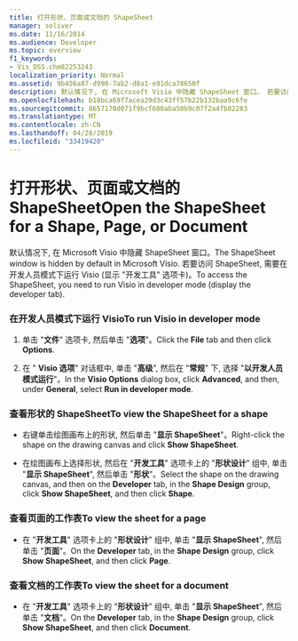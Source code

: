```yaml
---
title: 打开形状、页面或文档的 ShapeSheet
manager: soliver
ms.date: 11/16/2014
ms.audience: Developer
ms.topic: overview
f1_keywords:
- Vis_DSS.chm82253243
localization_priority: Normal
ms.assetid: 9b456a87-d990-7ab2-d8a1-e91dca78650f
description: 默认情况下, 在 Microsoft Visio 中隐藏 ShapeSheet 窗口。 若要访问 ShapeSheet, 需要在开发人员模式下运行 Visio (显示 "开发工具" 选项卡)。
ms.openlocfilehash: b18bca69f7acea29d3c43ff57b22b132baa9c6fe
ms.sourcegitcommit: 8657170d071f9bcf680aba50b9c07f2a4fb82283
ms.translationtype: MT
ms.contentlocale: zh-CN
ms.lasthandoff: 04/28/2019
ms.locfileid: "33419420"
---
```

# <a name="open-the-shapesheet-for-a-shape-page-or-document"></a><span data-ttu-id="3978b-104">打开形状、页面或文档的 ShapeSheet</span><span class="sxs-lookup"><span data-stu-id="3978b-104">Open the ShapeSheet for a Shape, Page, or Document</span></span>

<span data-ttu-id="3978b-105">默认情况下, 在 Microsoft Visio 中隐藏 ShapeSheet 窗口。</span><span class="sxs-lookup"><span data-stu-id="3978b-105">The ShapeSheet window is hidden by default in Microsoft Visio.</span></span> <span data-ttu-id="3978b-106">若要访问 ShapeSheet, 需要在开发人员模式下运行 Visio (显示 "开发工具" 选项卡)。</span><span class="sxs-lookup"><span data-stu-id="3978b-106">To access the ShapeSheet, you need to run Visio in developer mode (display the developer tab).</span></span>
  
### <a name="to-run-visio-in-developer-mode"></a><span data-ttu-id="3978b-107">在开发人员模式下运行 Visio</span><span class="sxs-lookup"><span data-stu-id="3978b-107">To run Visio in developer mode</span></span>

1. <span data-ttu-id="3978b-108">单击 "**文件**" 选项卡, 然后单击 "**选项**"。</span><span class="sxs-lookup"><span data-stu-id="3978b-108">Click the **File** tab and then click **Options**.</span></span>
    
2. <span data-ttu-id="3978b-109">在 " **Visio 选项**" 对话框中, 单击 "**高级**", 然后在 "**常规**" 下, 选择 "**以开发人员模式运行**"。</span><span class="sxs-lookup"><span data-stu-id="3978b-109">In the **Visio Options** dialog box, click **Advanced**, and then, under **General**, select **Run in developer mode**.</span></span>
    
### <a name="to-view-the-shapesheet-for-a-shape"></a><span data-ttu-id="3978b-110">查看形状的 ShapeSheet</span><span class="sxs-lookup"><span data-stu-id="3978b-110">To view the ShapeSheet for a shape</span></span>

- <span data-ttu-id="3978b-111">右键单击绘图画布上的形状, 然后单击 "**显示 ShapeSheet**"。</span><span class="sxs-lookup"><span data-stu-id="3978b-111">Right-click the shape on the drawing canvas and click **Show ShapeSheet**.</span></span>
    
- <span data-ttu-id="3978b-112">在绘图画布上选择形状, 然后在 "**开发工具**" 选项卡上的 "**形状设计**" 组中, 单击 "**显示 ShapeSheet**", 然后单击 "**形状**"。</span><span class="sxs-lookup"><span data-stu-id="3978b-112">Select the shape on the drawing canvas, and then on the **Developer** tab, in the **Shape Design** group, click **Show ShapeSheet**, and then click **Shape**.</span></span>
    
### <a name="to-view-the-sheet-for-a-page"></a><span data-ttu-id="3978b-113">查看页面的工作表</span><span class="sxs-lookup"><span data-stu-id="3978b-113">To view the sheet for a page</span></span>

- <span data-ttu-id="3978b-114">在 "**开发工具**" 选项卡上的 "**形状设计**" 组中, 单击 "**显示 ShapeSheet**", 然后单击 "**页面**"。</span><span class="sxs-lookup"><span data-stu-id="3978b-114">On the **Developer** tab, in the **Shape Design** group, click **Show ShapeSheet**, and then click **Page**.</span></span>
    
### <a name="to-view-the-sheet-for-a-document"></a><span data-ttu-id="3978b-115">查看文档的工作表</span><span class="sxs-lookup"><span data-stu-id="3978b-115">To view the sheet for a document</span></span>

- <span data-ttu-id="3978b-116">在 "**开发工具**" 选项卡上的 "**形状设计**" 组中, 单击 "**显示 ShapeSheet**", 然后单击 "**文档**"。</span><span class="sxs-lookup"><span data-stu-id="3978b-116">On the **Developer** tab, in the **Shape Design** group, click **Show ShapeSheet**, and then click **Document**.</span></span>
    

